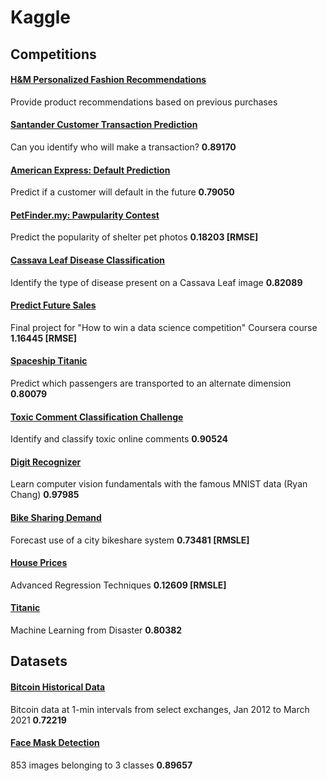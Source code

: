 # Kaggle

## Competitions

#### [H&M Personalized Fashion Recommendations](notebooks/h-and-m-personalized-fashion-recommendations/h-and-m-personalized-fashion-recommendations.ipynb)
Provide product recommendations based on previous purchases

#### [Santander Customer Transaction Prediction](notebooks/santander-customer-transaction-prediction/model_v1.ipynb)
Can you identify who will make a transaction? **0.89170**

#### [American Express: Default Prediction](notebooks/amex-default-prediction/catboost-base-model-v2.ipynb)
Predict if a customer will default in the future **0.79050**

#### [PetFinder.my: Pawpularity Contest](notebooks/petfinder-pawpularity-score/petfinder-pawpularity-score.ipynb)
Predict the popularity of shelter pet photos **0.18203 [RMSE]**

#### [Cassava Leaf Disease Classification](notebooks/cassava-leaf-disease-classification/cassava_leaf_disease_classification.ipynb)
Identify the type of disease present on a Cassava Leaf image **0.82089**

#### [Predict Future Sales](notebooks/c_competitive-data-science-predict-future-sales.ipynb)
Final project for "How to win a data science competition" Coursera course **1.16445 [RMSE]**

#### [Spaceship Titanic](notebooks/c_spaceship-titanic.ipynb)
Predict which passengers are transported to an alternate dimension **0.80079**

#### [Toxic Comment Classification Challenge](notebooks/c_jigsaw-toxic-comment-classification-challenge.ipynb)
Identify and classify toxic online comments **0.90524**

#### [Digit Recognizer](notebooks/c_digit-recognizer.ipynb)
Learn computer vision fundamentals with the famous MNIST data (Ryan Chang) **0.97985**

#### [Bike Sharing Demand](notebooks/c_bike-sharing-demand.ipynb)
Forecast use of a city bikeshare system **0.73481 [RMSLE]**

#### [House Prices](notebooks/c_house-prices-advanced-regression-techniques.ipynb)
Advanced Regression Techniques **0.12609 [RMSLE]**

#### [Titanic](notebooks/titanic/titanic.ipynb)
Machine Learning from Disaster **0.80382**

## Datasets

#### [Bitcoin Historical Data](notebooks/mczielinski_bitcoin-historical-data.ipynb)
Bitcoin data at 1-min intervals from select exchanges, Jan 2012 to March 2021 **0.72219**

#### [Face Mask Detection](notebooks/andrewmvd_face_mask_detection.ipynb)
853 images belonging to 3 classes **0.89657**
